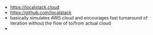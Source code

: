 - https://localstack.cloud
- https://github.com/localstack
- basically simulates AWS cloud and encourages fast turnaround of iteration without the flow of to/from actual cloud
-